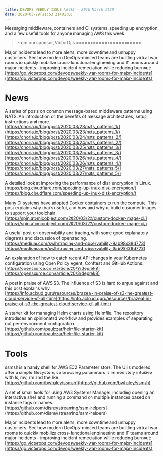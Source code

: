 ```yaml
---
title: DEVOPS WEEKLY ISSUE \#483 - 29th March 2020 
date: 2020-03-29T11:53:21+01:00
---
```


Messaging middleware, containers and CI systems, speeding up encryption and a few useful tools for anyone managing AWS this week.


>From our sponsor, VictorOps
=======================

Major incidents lead to more alerts, more downtime and unhappy customers. See how modern DevOps-minded teams are building virtual war rooms to quickly mobilize cross-functional engineering and IT teams around major incidents – improving incident remediation while reducing burnout:
<br>[https://go.victorops.com/devopsweekly-war-rooms-for-major-incidents](https://go.victorops.com/devopsweekly-war-rooms-for-major-incidents)


News
====

A series of posts on common message-based middleware patterns using NATS. An introduction on the benefits of message architectures, setup instructions and more.
<br>[https://choria.io/blog/post/2020/03/23/nats_patterns_1/](https://choria.io/blog/post/2020/03/23/nats_patterns_1/)
<br>[https://choria.io/blog/post/2020/03/24/nats_patterns_2/](https://choria.io/blog/post/2020/03/24/nats_patterns_2/)
<br>[https://choria.io/blog/post/2020/03/25/nats_patterns_3/](https://choria.io/blog/post/2020/03/25/nats_patterns_3/)
<br>[https://choria.io/blog/post/2020/03/26/nats_patterns_4/](https://choria.io/blog/post/2020/03/26/nats_patterns_4/)
<br>[https://choria.io/blog/post/2020/03/27/nats_patterns_5/](https://choria.io/blog/post/2020/03/27/nats_patterns_5/)


A detailed look at improving the performance of disk encryption in Linux.
<br>[https://blog.cloudflare.com/speeding-up-linux-disk-encryption/](https://blog.cloudflare.com/speeding-up-linux-disk-encryption/)


Many CI systems have adopted Docker containers to run the compute. This post explains why that’s useful, and how and why to build customer images to support your toolchain.
<br>[https://spin.atomicobject.com/2020/03/22/custom-docker-image-ci/](https://spin.atomicobject.com/2020/03/22/custom-docker-image-ci/)


A useful post on observability and tracing, with some good explanatory diagrams and discussion of opentracing.
<br>[https://medium.com/swlh/tracing-and-observability-9ab98438d773](https://medium.com/swlh/tracing-and-observability-9ab98438d773)


An explanation of how to catch recent API changes in your Kubernetes configuration using Open Policy Agent, Conftest and GitHub Actions.
<br>[https://opensource.com/article/20/3/deprek8](https://opensource.com/article/20/3/deprek8)


A post in praise of AWS S3. The influence of S3 is hard to argue against and this post explains why.
<br>[https://info.acloud.guru/resources/brazeal-in-praise-of-s3-the-greatest-cloud-service-of-all-time](https://info.acloud.guru/resources/brazeal-in-praise-of-s3-the-greatest-cloud-service-of-all-time)


A starter kit for managing Helm charts using Helmfile. The repository introduces an opinionated workflow and provides examples of separating out per-environment configuration.
<br>[https://github.com/paulczar/helmfile-starter-kit](https://github.com/paulczar/helmfile-starter-kit)


Tools
=====

ssmsh is a handy shell for AWS EC2 Parameter store. The UI is modelled after a simple filesystem, so browsing parameters is immediately intuitive with ls, mv, rm and the like.
<br>[https://github.com/bwhaley/ssmsh](https://github.com/bwhaley/ssmsh)


A set of small tools for using AWS Systems Manager, including opening an interactive shell and running a command on multiple instances based on instance tags or names.
<br>[https://github.com/disneystreaming/ssm-helpers](https://github.com/disneystreaming/ssm-helpers)


Major incidents lead to more alerts, more downtime and unhappy customers. See how modern DevOps-minded teams are building virtual war rooms to quickly mobilize cross-functional engineering and IT teams around major incidents – improving incident remediation while reducing burnout:
<br>[https://go.victorops.com/devopsweekly-war-rooms-for-major-incidents](https://go.victorops.com/devopsweekly-war-rooms-for-major-incidents)





